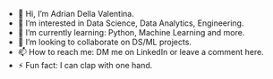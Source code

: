 - 👋 Hi, I’m Adrian Della Valentina.
- 👀 I’m interested in Data Science, Data Analytics, Engineering.
- 🌱 I’m currently learning: Python, Machine Learning and more.
- 💞️ I’m looking to collaborate on DS/ML projects.
- 📫 How to reach me:  DM me on LinkedIn or leave a comment here.
- ⚡ Fun fact: I can clap with one hand.

<!---
AdrianDVnqn/AdrianDVnqn is a ✨ special ✨ repository because its `README.md` (this file) appears on your GitHub profile.
You can click the Preview link to take a look at your changes.
--->
